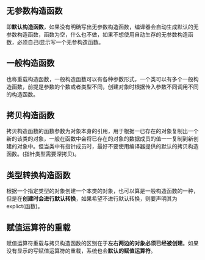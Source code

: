 ## 无参数构造函数

​	即**默认构造函数**，如果没有明确写出无参数构造函数，编译器会自动生成默认的无参数构造函数，函数为空，什么也不做，如果不想使用自动生存的无参数构造函数，必须自己i显示写一个无参构造函数。

## 一般构造函数

​	也称重载构造函数，一般构造函数可以有各种参数形式，一个类可以有多个一般构造函数，前提是参数的个数或者类型不同，创建对象时根据传入参数不同调用不同的构造函数。

## 拷贝构造函数

​	拷贝构造函数的函数参数为对象本身的引用，用于根据一已存在的对象复制出一个新的该类的对象，一般在函数中会将已存在的对象的数据成员的值一一复制到新创建的对象中。但当类中有指针成员时，最好不要使用编译器提供的默认的拷贝构造函数。(指针类型需要深拷贝)。

## 类型转换构造函数

​	根据一个指定类型的对象创建一个本类的对象，也可以算是一般构造函数的一种，但是在**创建时会进行默认转换**，如果希望不进行默认转换，则要声明其为explict(函数)。

## 赋值运算符的重载

​	赋值运算符重载与拷贝构造函数的区别在于**左右两边的对象必须已经被创建**。如果没有显示的写赋值运算符的重载，系统也会**默认的赋值运算符**。

